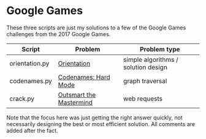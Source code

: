 Google Games
============

These three scripts are just my solutions to a few of the Google Games challenges from the 2017 Google Games.

Script | Problem | Problem type
 ---- | ------- | ------------
| orientation.py  | [Orientation](https://ggpuzzles.appspot.com/web/puzzle/orientation) | simple algorithms / solution design |
| codenames.py |[Codenames: Hard Mode](https://ggpuzzles.appspot.com/web/puzzle/codenames-hard-mode) | graph traversal |
| crack.py | [Outsmart the Mastermind](https://ggpuzzles.appspot.com/web/puzzle/outsmart-the-mastermind) | web requests |

Note that the focus here was just getting the right answer quickly, not necessarily designing the best or most efficient solution.
All comments are added after the fact.

